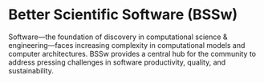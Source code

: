 # Better Scientific Software (BSSw)

Software—the foundation of discovery in computational science & engineering—faces increasing complexity in computational models and computer architectures. BSSw provides a central hub for the community to address pressing challenges in software productivity, quality, and sustainability.

<!---

Slide1 L: ../Articles/Blog/2021-09-CollegevilleReportDay1.md
Slide1 R: ../images/Blog_2109_Collegeville1.png
Slide2 L: ../Articles/Blog/BSSwFellowshipApplicationsOpen2021.md
Slide2 R: ../images/Blog_2108_FellowsAppOpen.png
Slide3 L: ../Articles/Blog/2021-08-registry-best-practices.md 
Slide3 R: ../CuratedContent/ThingsYouShouldNeverDoPartI.md
Slide4 L: ../Articles/Blog/2021-08-IntegratingInterns.md
Slide4 R: ../images/Blog_0821_Interns.png
Slide5 L: ../Articles/Blog/2021-07-BSSwFellows21.md
Slide5 R: ../images/Blog_0720_Fellows.png
Slide6 R: ../CuratedContent/InclusiveNamingInitiative.md
Slide6 L: ../CuratedContent/TenBestPracticesRemoteSwEngg.md
Slide7 L: ../Events/swr-010-training.md 
Slide7 R: ../Events/hpcbp-057-sierra-and-elcapitan-coes.md
--->

<!---
Caution: Blank line after first comment mark (or before last comment mark) causes build failure.
LCM: Saving for use again later

Slide1 L: blog_posts/applications-open-for-the-2022-bssw-fellowship-program
Slide1 R: images/raw/master/Blog_2108_FellowsAppOpen.png
Slide2 L: blog_posts/effectively-integrating-interns-into-research-teams
Slide2 R: images/raw/master/Blog_0821_Interns.png
Slide3 L: blog_posts/2020-bssw-fellows-projects-and-perspectives
Slide3 R: images/raw/master/Blog_0720_Fellows.png
Slide4 L: blog_posts/improving-team-practices-with-rateyourproject-org
Slide4 R: images/raw/master/Blog_0721_PSIPhero_b.png
Slide5 L: blog_posts/e4s-extreme-scale-scientific-software-stack
Slide5 R: items/inclusive-naming-initiative
Slide6 L: items/debugging-books-to-help-you-get-started
Slide6 R: items/the-10-best-practices-for-remote-software-engineering
Slide7 L: events/webinar-what-i-learned-from-20-years-of-leading-open-source-projects
Slide7 R: events/survey-on-testing-research-software

--->

<!---
[Site Overview](SiteOverview.md)

[Communities Overview](CommunitiesOverview.md)

[Intro to CSE](IntroToCse.md)

[Intro to HPC](IntroToHpc.md)

--->
